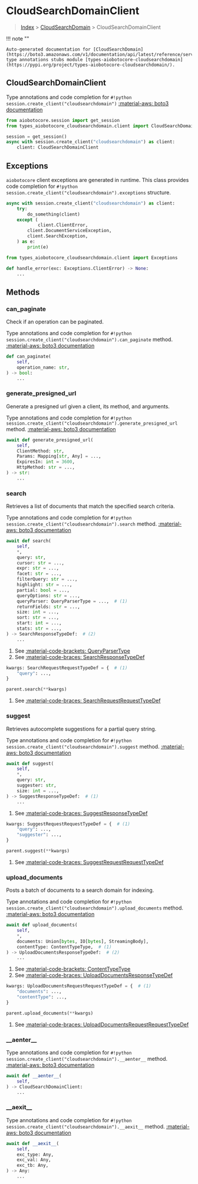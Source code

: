# CloudSearchDomainClient

> [Index](../README.md) > [CloudSearchDomain](./README.md) > CloudSearchDomainClient

!!! note ""

    Auto-generated documentation for [CloudSearchDomain](https://boto3.amazonaws.com/v1/documentation/api/latest/reference/services/cloudsearchdomain.html#CloudSearchDomain)
    type annotations stubs module [types-aiobotocore-cloudsearchdomain](https://pypi.org/project/types-aiobotocore-cloudsearchdomain/).

## CloudSearchDomainClient

Type annotations and code completion for `#!python session.create_client("cloudsearchdomain")`
[:material-aws: boto3 documentation](https://boto3.amazonaws.com/v1/documentation/api/latest/reference/services/cloudsearchdomain.html#CloudSearchDomain.Client)

```python title="Usage example"
from aiobotocore.session import get_session
from types_aiobotocore_cloudsearchdomain.client import CloudSearchDomainClient

session = get_session()
async with session.create_client("cloudsearchdomain") as client:
    client: CloudSearchDomainClient
```

## Exceptions


`aiobotocore` client exceptions are generated in runtime.
This class provides code completion for `#!python session.create_client("cloudsearchdomain").exceptions` structure.

```python title="Usage example"
async with session.create_client("cloudsearchdomain") as client:
    try:
        do_something(client)
    except (
            client.ClientError,
        client.DocumentServiceException,
        client.SearchException,
    ) as e:
        print(e)
```

```python title="Type checking example"
from types_aiobotocore_cloudsearchdomain.client import Exceptions

def handle_error(exc: Exceptions.ClientError) -> None:
    ...
```


## Methods


### can\_paginate

Check if an operation can be paginated.

Type annotations and code completion for `#!python session.create_client("cloudsearchdomain").can_paginate` method.
[:material-aws: boto3 documentation](https://boto3.amazonaws.com/v1/documentation/api/latest/reference/services/cloudsearchdomain.html#CloudSearchDomain.Client.can_paginate)

```python title="Method definition"
def can_paginate(
    self,
    operation_name: str,
) -> bool:
    ...
```


### generate\_presigned\_url

Generate a presigned url given a client, its method, and arguments.

Type annotations and code completion for `#!python session.create_client("cloudsearchdomain").generate_presigned_url` method.
[:material-aws: boto3 documentation](https://boto3.amazonaws.com/v1/documentation/api/latest/reference/services/cloudsearchdomain.html#CloudSearchDomain.Client.generate_presigned_url)

```python title="Method definition"
await def generate_presigned_url(
    self,
    ClientMethod: str,
    Params: Mapping[str, Any] = ...,
    ExpiresIn: int = 3600,
    HttpMethod: str = ...,
) -> str:
    ...
```


### search

Retrieves a list of documents that match the specified search criteria.

Type annotations and code completion for `#!python session.create_client("cloudsearchdomain").search` method.
[:material-aws: boto3 documentation](https://boto3.amazonaws.com/v1/documentation/api/latest/reference/services/cloudsearchdomain.html#CloudSearchDomain.Client.search)

```python title="Method definition"
await def search(
    self,
    *,
    query: str,
    cursor: str = ...,
    expr: str = ...,
    facet: str = ...,
    filterQuery: str = ...,
    highlight: str = ...,
    partial: bool = ...,
    queryOptions: str = ...,
    queryParser: QueryParserType = ...,  # (1)
    returnFields: str = ...,
    size: int = ...,
    sort: str = ...,
    start: int = ...,
    stats: str = ...,
) -> SearchResponseTypeDef:  # (2)
    ...
```

1. See [:material-code-brackets: QueryParserType](./literals.md#queryparsertype) 
2. See [:material-code-braces: SearchResponseTypeDef](./type_defs.md#searchresponsetypedef) 


```python title="Usage example with kwargs"
kwargs: SearchRequestRequestTypeDef = {  # (1)
    "query": ...,
}

parent.search(**kwargs)
```

1. See [:material-code-braces: SearchRequestRequestTypeDef](./type_defs.md#searchrequestrequesttypedef) 

### suggest

Retrieves autocomplete suggestions for a partial query string.

Type annotations and code completion for `#!python session.create_client("cloudsearchdomain").suggest` method.
[:material-aws: boto3 documentation](https://boto3.amazonaws.com/v1/documentation/api/latest/reference/services/cloudsearchdomain.html#CloudSearchDomain.Client.suggest)

```python title="Method definition"
await def suggest(
    self,
    *,
    query: str,
    suggester: str,
    size: int = ...,
) -> SuggestResponseTypeDef:  # (1)
    ...
```

1. See [:material-code-braces: SuggestResponseTypeDef](./type_defs.md#suggestresponsetypedef) 


```python title="Usage example with kwargs"
kwargs: SuggestRequestRequestTypeDef = {  # (1)
    "query": ...,
    "suggester": ...,
}

parent.suggest(**kwargs)
```

1. See [:material-code-braces: SuggestRequestRequestTypeDef](./type_defs.md#suggestrequestrequesttypedef) 

### upload\_documents

Posts a batch of documents to a search domain for indexing.

Type annotations and code completion for `#!python session.create_client("cloudsearchdomain").upload_documents` method.
[:material-aws: boto3 documentation](https://boto3.amazonaws.com/v1/documentation/api/latest/reference/services/cloudsearchdomain.html#CloudSearchDomain.Client.upload_documents)

```python title="Method definition"
await def upload_documents(
    self,
    *,
    documents: Union[bytes, IO[bytes], StreamingBody],
    contentType: ContentTypeType,  # (1)
) -> UploadDocumentsResponseTypeDef:  # (2)
    ...
```

1. See [:material-code-brackets: ContentTypeType](./literals.md#contenttypetype) 
2. See [:material-code-braces: UploadDocumentsResponseTypeDef](./type_defs.md#uploaddocumentsresponsetypedef) 


```python title="Usage example with kwargs"
kwargs: UploadDocumentsRequestRequestTypeDef = {  # (1)
    "documents": ...,
    "contentType": ...,
}

parent.upload_documents(**kwargs)
```

1. See [:material-code-braces: UploadDocumentsRequestRequestTypeDef](./type_defs.md#uploaddocumentsrequestrequesttypedef) 

### \_\_aenter\_\_



Type annotations and code completion for `#!python session.create_client("cloudsearchdomain").__aenter__` method.
[:material-aws: boto3 documentation](https://boto3.amazonaws.com/v1/documentation/api/latest/reference/services/cloudsearchdomain.html#CloudSearchDomain.Client.__aenter__)

```python title="Method definition"
await def __aenter__(
    self,
) -> CloudSearchDomainClient:
    ...
```


### \_\_aexit\_\_



Type annotations and code completion for `#!python session.create_client("cloudsearchdomain").__aexit__` method.
[:material-aws: boto3 documentation](https://boto3.amazonaws.com/v1/documentation/api/latest/reference/services/cloudsearchdomain.html#CloudSearchDomain.Client.__aexit__)

```python title="Method definition"
await def __aexit__(
    self,
    exc_type: Any,
    exc_val: Any,
    exc_tb: Any,
) -> Any:
    ...
```





